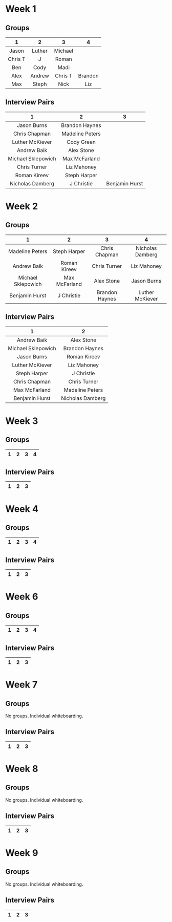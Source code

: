 # Week 1
## Groups
**1**|**2**|**3**|**4**
:-----:|:-----:|:-----:|:-----:
Jason| Luther| Michael| 
Chris T| J| Roman| 
Ben| Cody| Madi| 
Alex| Andrew| Chris T| Brandon
Max| Steph| Nick| Liz

## Interview Pairs
**1**|**2**|**3**|
:-----:|:-----:|:-----:|
| Jason Burns | Brandon Haynes |  |
| Chris Chapman | Madeline Peters |  |
| Luther McKiever | Cody Green |  |
| Andrew Baik | Alex Stone |  |
| Michael Sklepowich | Max McFarland |  |
| Chris Turner | Liz Mahoney |  |
| Roman Kireev | Steph Harper |  |
| Nicholas Damberg | J Christie | Benjamin Hurst |


# Week 2
## Groups
**1**|**2**|**3**|**4**
:-----:|:-----:|:-----:|:-----:
| Madeline Peters    | Steph Harper  | Chris Chapman  | Nicholas Damberg |
| Andrew Baik        | Roman Kireev  | Chris Turner   | Liz Mahoney      |
| Michael Sklepowich | Max McFarland | Alex Stone     | Jason Burns      |
| Benjamin Hurst     | J Christie    | Brandon Haynes | Luther McKiever  |


## Interview Pairs
**1**|**2**|
:-----:|:-----:|
| Andrew Baik        | Alex Stone       |
| Michael Sklepowich | Brandon Haynes   |
| Jason Burns        | Roman Kireev     |
| Luther McKiever    | Liz Mahoney      |
| Steph Harper       | J Christie       |
| Chris Chapman      | Chris Turner     |
| Max McFarland      | Madeline Peters  |
| Benjamin Hurst     | Nicholas Damberg |



# Week 3
## Groups
**1**|**2**|**3**|**4**
:-----:|:-----:|:-----:|:-----:


## Interview Pairs
**1**|**2**|**3**|
:-----:|:-----:|:-----:|



# Week 4
## Groups
**1**|**2**|**3**|**4**
:-----:|:-----:|:-----:|:-----:



## Interview Pairs
**1**|**2**|**3**|
:-----:|:-----:|:-----:|



# Week 6
## Groups
**1**|**2**|**3**|**4**
:-----:|:-----:|:-----:|:-----:


## Interview Pairs
**1**|**2**|**3**|
:-----:|:-----:|:-----:|



# Week 7
## Groups
No groups. Individual whiteboarding.


## Interview Pairs
**1**|**2**|**3**|
:-----:|:-----:|:-----:|



# Week 8
## Groups
No groups. Individual whiteboarding.


## Interview Pairs
**1**|**2**|**3**|
:-----:|:-----:|:-----:|



# Week 9
## Groups
No groups. Individual whiteboarding.


## Interview Pairs
**1**|**2**|**3**|
:-----:|:-----:|:-----:|

